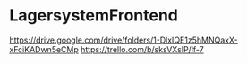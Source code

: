 # LagersystemFrontend
https://drive.google.com/drive/folders/1-DlxIQE1z5hMNQaxX-xFciKADwn5eCMp
https://trello.com/b/sksVXslP/lf-7
